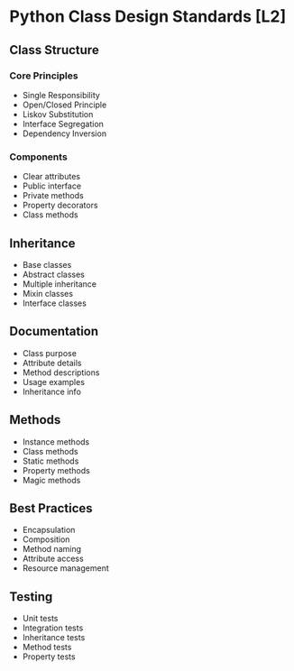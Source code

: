 # Python Class Design Standards [L2]

## Class Structure
### Core Principles
- Single Responsibility
- Open/Closed Principle
- Liskov Substitution
- Interface Segregation
- Dependency Inversion

### Components
- Clear attributes
- Public interface
- Private methods
- Property decorators
- Class methods

## Inheritance
- Base classes
- Abstract classes
- Multiple inheritance
- Mixin classes
- Interface classes

## Documentation
- Class purpose
- Attribute details
- Method descriptions
- Usage examples
- Inheritance info

## Methods
- Instance methods
- Class methods
- Static methods
- Property methods
- Magic methods

## Best Practices
- Encapsulation
- Composition
- Method naming
- Attribute access
- Resource management

## Testing
- Unit tests
- Integration tests
- Inheritance tests
- Method tests
- Property tests